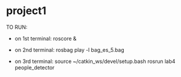 # project1

TO RUN:
- on 1st terminal:
roscore &

- on 2nd terminal:
rosbag play -l bag_es_5.bag

- on 3rd terminal:
source ~/catkin_ws/devel/setup.bash
rosrun lab4 people_detector

